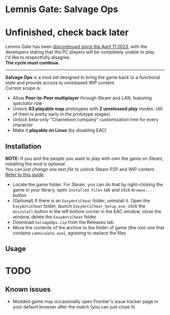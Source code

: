 # Lemnis Gate: Salvage Ops
# Unfinished, check back later
Lemnis Gate has been [discontinued since the April 11 2023](https://store.steampowered.com/news/app/950180/view/3678916525459103536), with the developers stating that the PC players will be completely unable to play.  
I'd like to respectfully disagree.  
**The cycle must continue.**

---

**Salvage Ops** is a mod set designed to bring the game back to a functional state and provide access to unreleased WIP content.  
Current scope is:  
- Allow **Peer-to-Peer multiplayer** through *Steam* and *LAN*, featuring *spectator* role
- Unlock **63 playable map** prototypes with **2 unreleased play** modes. (All of them is pretty early in the prototype stages)
- Unlock beta-only "Chameleon company" customization tree for every character
- Make it **playable on Linux** (by disabling EAC)

## Installation
**NOTE:**  If you and the people you want to play with own the game on Steam, installing the mod is optional.  
You can just *change one text file* to unlock Steam P2P and WIP content. [Refer to this guide](/EASY_P2P.md).

- Locate the game folder. For *Steam*, you can do that by right-clicking the game in your library, open `Installed Files` tab and click `Browse...` button
- (Optional) If there is an `EasyAntiCheat` folder, uninstall it. Open the `EasyAntiCheat` folder, launch `EasyAntiCheat_Setup.exe`, click the `Uninstall` button in the left bottom corner in the EAC window, close the window, delete the `EasyAntiCheat` folder
- Download `SalvageOps.zip` from the Releases tab
- Move the contents of the archive to the folder of game (the root one that contains `LemnisGate.exe`), agreeing to replace the files

## Usage
# TODO

## Known issues
- Modded game may occasionally open Frontier's issue tracker page in your default browser after the match (you can just close it)